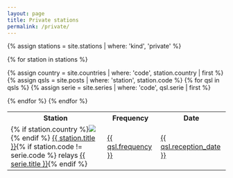 ```yaml
---
layout: page
title: Private stations
permalink: /private/
---
```


{% assign stations = site.stations | where: 'kind', 'private' %}

<table>
<tr>
    <th>Station</th>
    <th>Frequency</th>
    <th>Date</th>
</tr>

{% for station in stations %}

{% assign country = site.countries | where: 'code', station.country | first %}
{% assign qsls = site.posts | where: 'station', station.code %}
{% for qsl in qsls %}
{% assign serie = site.series | where: 'code', qsl.serie | first %}
<tr>
    <td>{% if station.country %}<img class="flag" src="{{ country.flag }}"/>{% endif %} <a href="{{ station.url }}">{{ station.title }}</a>{% if station.code != serie.code %} relays <a href="{{ serie.url }}">{{ serie.title }}</a>{% endif %}</td>
    <td><a href="{{ qsl.url }}">{{ qsl.frequency }}</a></td>
    <td><a href="{{ qsl.url }}">{{ qsl.reception_date }}</a></td>
</tr>
{% endfor %}
{% endfor %}

</table>
